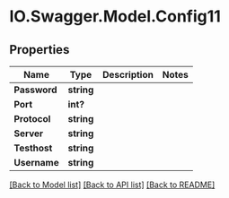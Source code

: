 # IO.Swagger.Model.Config11
## Properties

Name | Type | Description | Notes
------------ | ------------- | ------------- | -------------
**Password** | **string** |  | 
**Port** | **int?** |  | 
**Protocol** | **string** |  | 
**Server** | **string** |  | 
**Testhost** | **string** |  | 
**Username** | **string** |  | 

[[Back to Model list]](../README.md#documentation-for-models) [[Back to API list]](../README.md#documentation-for-api-endpoints) [[Back to README]](../README.md)


